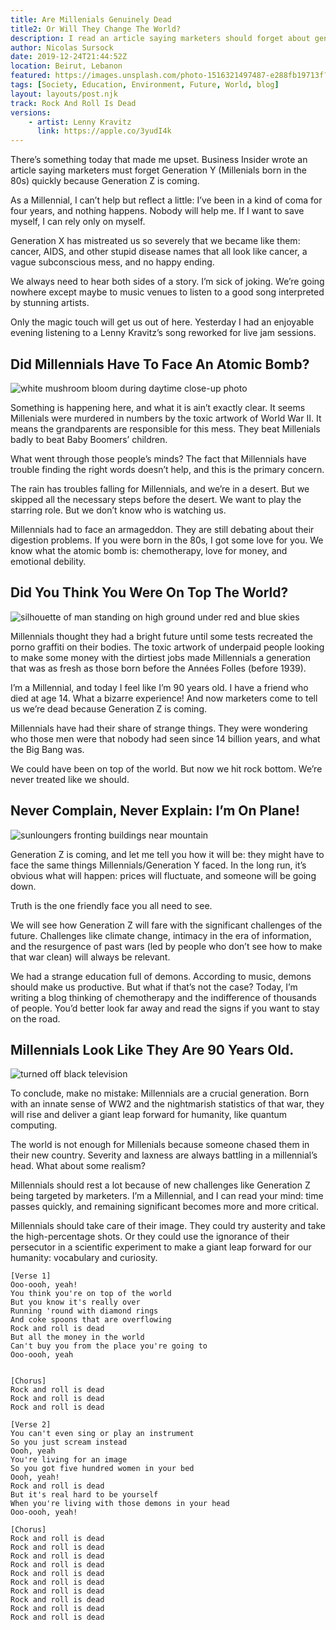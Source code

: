 ```yaml
---
title: Are Millenials Genuinely Dead 
title2: Or Will They Change The World? 
description: I read an article saying marketers should forget about gen Y. But in the future I believe millenials is the generation that will make it right.
author: Nicolas Sursock
date: 2019-12-24T21:44:52Z
location: Beirut, Lebanon
featured: https://images.unsplash.com/photo-1516321497487-e288fb19713f?ixlib=rb-1.2.1&ixid=MnwxMjA3fDB8MHxwaG90by1wYWdlfHx8fGVufDB8fHx8&auto=format&fit=crop
tags: [Society, Education, Environment, Future, World, blog]
layout: layouts/post.njk
track: Rock And Roll Is Dead
versions:
    - artist: Lenny Kravitz
      link: https://apple.co/3yudI4k
---
```


There’s something today that made me upset. Business Insider wrote an article saying marketers must forget Generation Y (Millenials born in the 80s) quickly because Generation Z is coming.

As a Millennial, I can’t help but reflect a little: I’ve been in a kind of coma for four years, and nothing happens. Nobody will help me. If I want to save myself, I can rely only on myself.

Generation X has mistreated us so severely that we became like them: cancer, AIDS, and other stupid disease names that all look like cancer, a vague subconscious mess, and no happy ending.

We always need to hear both sides of a story. I’m sick of joking. We’re going nowhere except maybe to music venues to listen to a good song interpreted by stunning artists.

Only the magic touch will get us out of here. Yesterday I had an enjoyable evening listening to a Lenny Kravitz’s song reworked for live jam sessions.

## Did Millennials Have To Face An Atomic Bomb?

<aside class="md:-mr-56 md:float-right w-full md:w-2/3 md:px-8">
  <img x-intersect.once.ratio-0="$el.src = $el.dataset.src" class="rounded-lg" alt="white mushroom bloom during daytime close-up photo" data-src="https://images.unsplash.com/photo-1550824730-05ededc35e7a?ixlib=rb-1.2.1&ixid=MnwxMjA3fDB8MHxwaG90by1wYWdlfHx8fGVufDB8fHx8&auto=format&fit=crop&q=80&w=800&h=600">
</aside>

Something is happening here, and what it is ain’t exactly clear. It seems Millenials were murdered in numbers by the toxic artwork of World War II. It means the grandparents are responsible for this mess. They beat Millenials badly to beat Baby Boomers’ children.

What went through those people’s minds? The fact that Millennials have trouble finding the right words doesn’t help, and this is the primary concern.

The rain has troubles falling for Millennials, and we’re in a desert. But we skipped all the necessary steps before the desert. We want to play the starring role. But we don’t know who is watching us.

Millennials had to face an armageddon. They are still debating about their digestion problems. If you were born in the 80s, I got some love for you. We know what the atomic bomb is: chemotherapy, love for money, and emotional debility.

## Did You Think You Were On Top The World?

<aside class="md:-ml-56 md:float-left w-full md:w-2/3 md:px-8">
  <img x-intersect.once.ratio-0="$el.src = $el.dataset.src" class="rounded-lg" alt="silhouette of man standing on high ground under red and blue skies" data-src="https://images.unsplash.com/photo-1497561813398-8fcc7a37b567?ixlib=rb-1.2.1&ixid=MnwxMjA3fDB8MHxwaG90by1wYWdlfHx8fGVufDB8fHx8&auto=format&fit=crop&q=80&w=800&h=600">
</aside>

Millennials thought they had a bright future until some tests recreated the porno graffiti on their bodies. The toxic artwork of underpaid people looking to make some money with the dirtiest jobs made Millennials a generation that was as fresh as those born before the Années Folles (before 1939).

I’m a Millennial, and today I feel like I’m 90 years old. I have a friend who died at age 14. What a bizarre experience! And now marketers come to tell us we’re dead because Generation Z is coming.

Millennials have had their share of strange things. They were wondering who those men were that nobody had seen since 14 billion years, and what the Big Bang was.

We could have been on top of the world. But now we hit rock bottom. We’re never treated like we should.

## Never Complain, Never Explain: I’m On Plane!

<aside class="md:-mr-56 md:float-right w-full md:w-2/3 md:px-8">
  <img x-intersect.once.ratio-0="$el.src = $el.dataset.src" class="rounded-lg" alt="sunloungers fronting buildings near mountain" data-src="https://images.unsplash.com/photo-1445019980597-93fa8acb246c?ixlib=rb-1.2.1&ixid=MnwxMjA3fDB8MHxwaG90by1wYWdlfHx8fGVufDB8fHx8&auto=format&fit=crop&q=80&w=800&h=600">
</aside>

Generation Z is coming, and let me tell you how it will be: they might have to face the same things Millennials/Generation Y faced. In the long run, it’s obvious what will happen: prices will fluctuate, and someone will be going down.

Truth is the one friendly face you all need to see.

We will see how Generation Z will fare with the significant challenges of the future. Challenges like climate change, intimacy in the era of information, and the resurgence of past wars (led by people who don’t see how to make that war clean) will always be relevant.

We had a strange education full of demons. According to music, demons should make us productive. But what if that’s not the case? Today, I’m writing a blog thinking of chemotherapy and the indifference of thousands of people. You’d better look far away and read the signs if you want to stay on the road.

## Millennials Look Like They Are 90 Years Old.

<aside class="md:-ml-56 md:float-left w-full md:w-2/3 md:px-8">
  <img x-intersect.once.ratio-0="$el.src = $el.dataset.src" class="rounded-lg" alt="turned off black television" data-src="https://images.unsplash.com/photo-1509281373149-e957c6296406?ixlib=rb-1.2.1&ixid=MnwxMjA3fDB8MHxwaG90by1wYWdlfHx8fGVufDB8fHx8&auto=format&fit=crop&q=80&w=800&h=600">
</aside>

To conclude, make no mistake: Millennials are a crucial generation. Born with an innate sense of WW2 and the nightmarish statistics of that war, they will rise and deliver a giant leap forward for humanity, like quantum computing.

The world is not enough for Millenials because someone chased them in their new country. Severity and laxness are always battling in a millennial’s head. What about some realism?

Millennials should rest a lot because of new challenges like Generation Z being targeted by marketers. I’m a Millennial, and I can read your mind: time passes quickly, and remaining significant becomes more and more critical.

Millennials should take care of their image. They could try austerity and take the high-percentage shots. Or they could use the ignorance of their persecutor in a scientific experiment to make a giant leap forward for our humanity: vocabulary and curiosity.

```
[Verse 1]
Ooo-oooh, yeah!
You think you're on top of the world
But you know it's really over
Running 'round with diamond rings
And coke spoons that are overflowing
Rock and roll is dead
But all the money in the world
Can't buy you from the place you're going to
Ooo-oooh, yeah


[Chorus]
Rock and roll is dead
Rock and roll is dead
Rock and roll is dead

[Verse 2]
You can't even sing or play an instrument
So you just scream instead
Oooh, yeah
You're living for an image
So you got five hundred women in your bed
Oooh, yeah!
Rock and roll is dead
But it's real hard to be yourself
When you're living with those demons in your head
Ooo-oooh, yeah!

[Chorus]
Rock and roll is dead
Rock and roll is dead
Rock and roll is dead
Rock and roll is dead
Rock and roll is dead
Rock and roll is dead
Rock and roll is dead
Rock and roll is dead
Rock and roll is dead
Rock and roll is dead
```